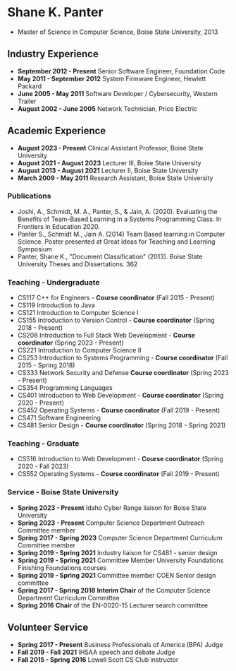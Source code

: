 # Shane K. Panter

- Master of Science in Computer Science, Boise State University, 2013

## Industry Experience

- **September 2012 - Present** Senior Software Engineer, Foundation Code
- **May 2011 - September 2012** System Firmware Engineer, Hewlett Packard
- **June 2005 - May 2011** Software Developer / Cybersecurity, Western Trailer
- **August 2002 - June 2005** Network Technician, Price Electric

## Academic Experience

- **August 2023 - Present** Clinical Assistant Professor, Boise State University
- **August 2021 - August 2023** Lecturer III, Boise State University
- **August 2013 - August 2021** Lecturer II, Boise State University
- **March 2009 - May 2011** Research Assistant, Boise State University

### Publications

- Joshi, A., Schmidt, M. A., Panter, S., & Jain, A. (2020). Evaluating the Benefits of Team-Based
  Learning in a Systems Programming Class. In Frontiers in Education 2020.
- Panter S., Schmidt M., Jain A. (2014) Team Based learning in Computer Science. Poster presented
  at Great Ideas for Teaching and Learning Symposium
- Panter, Shane K., "Document Classification" (2013). Boise State University Theses and Dissertations. 362

### Teaching - Undergraduate

- CS117 C++ for Engineers - **Course coordinator** (Fall 2015 - Present)
- CS119 Introduction to Java
- CS121 Introduction to Computer Science I
- CS155 Introduction to Version Control - **Course coordinator** (Spring 2018 - Present)
- CS208 Introduction to Full Stack Web Development - **Course coordinator** (Spring 2023 - Present)
- CS221 Introduction to Computer Science II
- CS253 Introduction to Systems Programming - **Course coordinator** (Fall 2015 - Spring 2018)
- CS333 Network Security and Defense **Course coordinator** (Spring 2023 - Present)
- CS354 Programming Languages
- CS401 Introduction to Web Development - **Course coordinator** (Spring 2020 - Present)
- CS452 Operating Systems - **Course coordinator** (Fall 2019 - Present)
- CS471 Software Engineering
- CS481 Senior Design - **Course coordinator** (Spring 2018 - Spring 2021)

### Teaching - Graduate

- CS516 Introduction to Web Development - **Course coordinator** (Spring 2020 - Fall 2023)
- CS552 Operating Systems - **Course coordinator** (Fall 2019 - Present)

### Service - Boise State University

- **Spring 2023 - Present** Idaho Cyber Range liaison for Boise State University
- **Spring 2023 - Present** Computer Science Department Outreach Committee member
- **Spring 2017 - Spring 2023** Computer Science Department Curriculum Committee member
- **Spring 2019 - Spring 2021** Industry liaison for CS481 - senior design
- **Spring 2019 - Spring 2021** Committee Member University Foundations Finishing Foundations courses
- **Spring 2019 - Spring 2021** Committee member COEN Senior design committee
- **Spring 2017 - Spring 2018** **Interim Chair** of the Computer Science Department Curriculum Committee
- **Spring 2016** **Chair** of the EN-0020-15 Lecturer search committee

## Volunteer Service

- **Spring 2017 - Present** Business Professionals of America (BPA) Judge
- **Fall 2019 - Fall 2021** IHSAA speech and debate Judge
- **Fall 2015 - Spring 2016** Lowell Scott CS Club instructor
